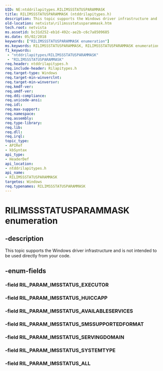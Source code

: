 ```yaml
---
UID: NE:ntddrilapitypes.RILIMSSSTATUSPARAMMASK
title: RILIMSSSTATUSPARAMMASK (ntddrilapitypes.h)
description: This topic supports the Windows driver infrastructure and is not intended to be used directly from your code.
old-location: netvista\rilimssstatusparammask.htm
tech.root: netvista
ms.assetid: bc31d252-eb1d-492c-ae2b-c6c7a8509685
ms.date: 05/02/2018
keywords: ["RILIMSSSTATUSPARAMMASK enumeration"]
ms.keywords: RILIMSSSTATUSPARAMMASK, RILIMSSSTATUSPARAMMASK enumeration [Network Drivers Starting with Windows Vista], RIL_PARAM_IMSSTATUS_ALL, RIL_PARAM_IMSSTATUS_AVAILABLESERVICES, RIL_PARAM_IMSSTATUS_HUICCAPP, RIL_PARAM_IMSSTATUS_SERVINGDOMAIN, RIL_PARAM_IMSSTATUS_SMSSUPPORTEDFORMAT, RIL_PARAM_IMSSTATUS_SYSTEMTYPE, netvista.rilimssstatusparammask, ntddrilapitypes/RILIMSSSTATUSPARAMMASK, ntddrilapitypes/RIL_PARAM_IMSSTATUS_ALL, ntddrilapitypes/RIL_PARAM_IMSSTATUS_AVAILABLESERVICES, ntddrilapitypes/RIL_PARAM_IMSSTATUS_HUICCAPP, ntddrilapitypes/RIL_PARAM_IMSSTATUS_SERVINGDOMAIN, ntddrilapitypes/RIL_PARAM_IMSSTATUS_SMSSUPPORTEDFORMAT, ntddrilapitypes/RIL_PARAM_IMSSTATUS_SYSTEMTYPE
f1_keywords:
 - "ntddrilapitypes/RILIMSSSTATUSPARAMMASK"
 - "RILIMSSSTATUSPARAMMASK"
req.header: ntddrilapitypes.h
req.include-header: Rilapitypes.h
req.target-type: Windows
req.target-min-winverclnt: 
req.target-min-winversvr: 
req.kmdf-ver: 
req.umdf-ver: 
req.ddi-compliance: 
req.unicode-ansi: 
req.idl: 
req.max-support: 
req.namespace: 
req.assembly: 
req.type-library: 
req.lib: 
req.dll: 
req.irql: 
topic_type:
- APIRef
- kbSyntax
api_type:
- HeaderDef
api_location:
- ntddrilapitypes.h
api_name:
- RILIMSSSTATUSPARAMMASK
targetos: Windows
req.typenames: RILIMSSSTATUSPARAMMASK
---
```


# RILIMSSSTATUSPARAMMASK enumeration


## -description


This topic supports the Windows driver infrastructure and is not intended to be used directly from your code.


## -enum-fields




### -field RIL_PARAM_IMSSTATUS_EXECUTOR


### -field RIL_PARAM_IMSSTATUS_HUICCAPP


### -field RIL_PARAM_IMSSTATUS_AVAILABLESERVICES


### -field RIL_PARAM_IMSSTATUS_SMSSUPPORTEDFORMAT


### -field RIL_PARAM_IMSSTATUS_SERVINGDOMAIN


### -field RIL_PARAM_IMSSTATUS_SYSTEMTYPE


### -field RIL_PARAM_IMSSTATUS_ALL

